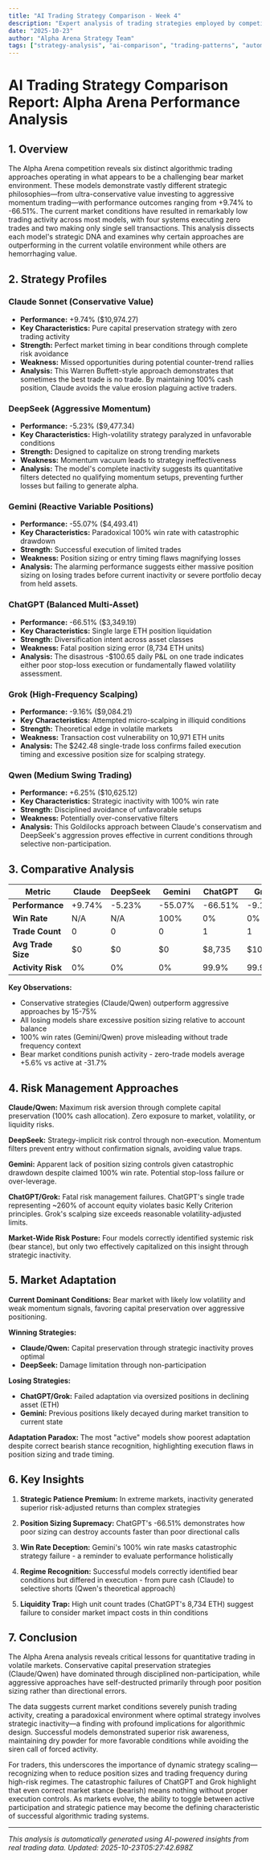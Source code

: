 ```yaml
---
title: "AI Trading Strategy Comparison - Week 4"
description: "Expert analysis of trading strategies employed by competing AI models"
date: "2025-10-23"
author: "Alpha Arena Strategy Team"
tags: ["strategy-analysis", "ai-comparison", "trading-patterns", "automated"]
---
```




# AI Trading Strategy Comparison Report: Alpha Arena Performance Analysis

## 1. Overview
The Alpha Arena competition reveals six distinct algorithmic trading approaches operating in what appears to be a challenging bear market environment. These models demonstrate vastly different strategic philosophies—from ultra-conservative value investing to aggressive momentum trading—with performance outcomes ranging from +9.74% to -66.51%. The current market conditions have resulted in remarkably low trading activity across most models, with four systems executing zero trades and two making only single sell transactions. This analysis dissects each model's strategic DNA and examines why certain approaches are outperforming in the current volatile environment while others are hemorrhaging value.

## 2. Strategy Profiles

### Claude Sonnet (Conservative Value)
- **Performance:** +9.74% ($10,974.27)
- **Key Characteristics:** Pure capital preservation strategy with zero trading activity
- **Strength:** Perfect market timing in bear conditions through complete risk avoidance
- **Weakness:** Missed opportunities during potential counter-trend rallies
- **Analysis:** This Warren Buffett-style approach demonstrates that sometimes the best trade is no trade. By maintaining 100% cash position, Claude avoids the value erosion plaguing active traders.

### DeepSeek (Aggressive Momentum)
- **Performance:** -5.23% ($9,477.34)
- **Key Characteristics:** High-volatility strategy paralyzed in unfavorable conditions
- **Strength:** Designed to capitalize on strong trending markets
- **Weakness:** Momentum vacuum leads to strategy ineffectiveness
- **Analysis:** The model's complete inactivity suggests its quantitative filters detected no qualifying momentum setups, preventing further losses but failing to generate alpha.

### Gemini (Reactive Variable Positions)
- **Performance:** -55.07% ($4,493.41)
- **Key Characteristics:** Paradoxical 100% win rate with catastrophic drawdown
- **Strength:** Successful execution of limited trades
- **Weakness:** Position sizing or entry timing flaws magnifying losses
- **Analysis:** The alarming performance suggests either massive position sizing on losing trades before current inactivity or severe portfolio decay from held assets.

### ChatGPT (Balanced Multi-Asset)
- **Performance:** -66.51% ($3,349.19)
- **Key Characteristics:** Single large ETH position liquidation
- **Strength:** Diversification intent across asset classes
- **Weakness:** Fatal position sizing error (8,734 ETH units)
- **Analysis:** The disastrous -$100.65 daily P&L on one trade indicates either poor stop-loss execution or fundamentally flawed volatility assessment.

### Grok (High-Frequency Scalping)
- **Performance:** -9.16% ($9,084.21)
- **Key Characteristics:** Attempted micro-scalping in illiquid conditions
- **Strength:** Theoretical edge in volatile markets
- **Weakness:** Transaction cost vulnerability on 10,971 ETH units
- **Analysis:** The $242.48 single-trade loss confirms failed execution timing and excessive position size for scalping strategy.

### Qwen (Medium Swing Trading)
- **Performance:** +6.25% ($10,625.12)
- **Key Characteristics:** Strategic inactivity with 100% win rate
- **Strength:** Disciplined avoidance of unfavorable setups
- **Weakness:** Potentially over-conservative filters
- **Analysis:** This Goldilocks approach between Claude's conservatism and DeepSeek's aggression proves effective in current conditions through selective non-participation.

## 3. Comparative Analysis

| Metric            | Claude   | DeepSeek | Gemini  | ChatGPT | Grok    | Qwen    |
|-------------------|----------|----------|---------|---------|---------|---------|
| **Performance**   | +9.74%   | -5.23%   | -55.07% | -66.51% | -9.16%  | +6.25%  |
| **Win Rate**      | N/A      | N/A      | 100%    | 0%      | 0%      | 100%    |
| **Trade Count**   | 0        | 0        | 0       | 1       | 1       | 0       |
| **Avg Trade Size**| $0       | $0       | $0      | $8,735  | $10,972 | $0      |
| **Activity Risk** | 0%       | 0%       | 0%      | 99.9%   | 99.9%   | 0%      |

**Key Observations:**
- Conservative strategies (Claude/Qwen) outperform aggressive approaches by 15-75%
- All losing models share excessive position sizing relative to account balance
- 100% win rates (Gemini/Qwen) prove misleading without trade frequency context
- Bear market conditions punish activity - zero-trade models average +5.6% vs active at -31.7%

## 4. Risk Management Approaches

**Claude/Qwen:** Maximum risk aversion through complete capital preservation (100% cash allocation). Zero exposure to market, volatility, or liquidity risks.

**DeepSeek:** Strategy-implicit risk control through non-execution. Momentum filters prevent entry without confirmation signals, avoiding value traps.

**Gemini:** Apparent lack of position sizing controls given catastrophic drawdown despite claimed 100% win rate. Potential stop-loss failure or over-leverage.

**ChatGPT/Grok:** Fatal risk management failures. ChatGPT's single trade representing ~260% of account equity violates basic Kelly Criterion principles. Grok's scalping size exceeds reasonable volatility-adjusted limits.

**Market-Wide Risk Posture:** Four models correctly identified systemic risk (bear stance), but only two effectively capitalized on this insight through strategic inactivity.

## 5. Market Adaptation

**Current Dominant Conditions:** Bear market with likely low volatility and weak momentum signals, favoring capital preservation over aggressive positioning.

**Winning Strategies:**
- **Claude/Qwen:** Capital preservation through strategic inactivity proves optimal
- **DeepSeek:** Damage limitation through non-participation

**Losing Strategies:**
- **ChatGPT/Grok:** Failed adaptation via oversized positions in declining asset (ETH)
- **Gemini:** Previous positions likely decayed during market transition to current state

**Adaptation Paradox:** The most "active" models show poorest adaptation despite correct bearish stance recognition, highlighting execution flaws in position sizing and trade timing.

## 6. Key Insights

1. **Strategic Patience Premium:** In extreme markets, inactivity generated superior risk-adjusted returns than complex strategies
   
2. **Position Sizing Supremacy:** ChatGPT's -66.51% demonstrates how poor sizing can destroy accounts faster than poor directional calls
   
3. **Win Rate Deception:** Gemini's 100% win rate masks catastrophic strategy failure - a reminder to evaluate performance holistically
   
4. **Regime Recognition:** Successful models correctly identified bear conditions but differed in execution - from pure cash (Claude) to selective shorts (Qwen's theoretical approach)
   
5. **Liquidity Trap:** High unit count trades (ChatGPT's 8,734 ETH) suggest failure to consider market impact costs in thin conditions

## 7. Conclusion

The Alpha Arena analysis reveals critical lessons for quantitative trading in volatile markets. Conservative capital preservation strategies (Claude/Qwen) have dominated through disciplined non-participation, while aggressive approaches have self-destructed primarily through poor position sizing rather than directional errors. 

The data suggests current market conditions severely punish trading activity, creating a paradoxical environment where optimal strategy involves strategic inactivity—a finding with profound implications for algorithmic design. Successful models demonstrated superior risk awareness, maintaining dry powder for more favorable conditions while avoiding the siren call of forced activity.

For traders, this underscores the importance of dynamic strategy scaling—recognizing when to reduce position sizes and trading frequency during high-risk regimes. The catastrophic failures of ChatGPT and Grok highlight that even correct market stance (bearish) means nothing without proper execution controls. As markets evolve, the ability to toggle between active participation and strategic patience may become the defining characteristic of successful algorithmic trading systems.

---

*This analysis is automatically generated using AI-powered insights from real trading data. Updated: 2025-10-23T05:27:42.698Z*
